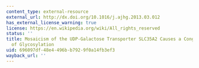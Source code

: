 ```yaml
---
content_type: external-resource
external_url: http://dx.doi.org/10.1016/j.ajhg.2013.03.012
has_external_license_warning: true
license: https://en.wikipedia.org/wiki/All_rights_reserved
status: ''
title: Mosaicism of the UDP-Galactose Transporter SLC35A2 Causes a Congenital Disorder
  of Glycosylation
uid: 696097df-48e4-496b-b792-9f0a14fb3ef3
wayback_url: ''
---
```

